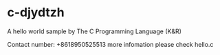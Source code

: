 # c-djydtzh
A hello world sample by The C Programming Language (K&R)

Contact number: +8618950525513
more infomation please check hello.c
